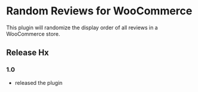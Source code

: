 # Random Reviews for WooCommerce

This plugin will randomize the display order of all reviews in a WooCommerce store.

## Release Hx

### 1.0
- released the plugin
